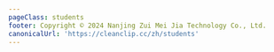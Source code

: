 ```yaml
---
pageClass: students
footer: Copyright © 2024 Nanjing Zui Mei Jia Technology Co., Ltd.
canonicalUrl: 'https://cleanclip.cc/zh/students'
---
```

<div class="students">
  <Students/>
  <NewFooter/>
</div>